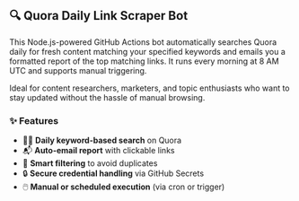 ## 🔍 Quora Daily Link Scraper Bot

This Node.js-powered GitHub Actions bot automatically searches Quora daily for fresh content matching your specified keywords and emails you a formatted report of the top matching links. It runs every morning at 8 AM UTC and supports manual triggering.

Ideal for content researchers, marketers, and topic enthusiasts who want to stay updated without the hassle of manual browsing.

### ✨ Features

- 🕵️‍♂️ **Daily keyword-based search** on Quora  
- 📬 **Auto-email report** with clickable links  
- 🧠 **Smart filtering** to avoid duplicates  
- 🔒 **Secure credential handling** via GitHub Secrets  
- 🖱️ **Manual or scheduled execution** (via cron or trigger)

